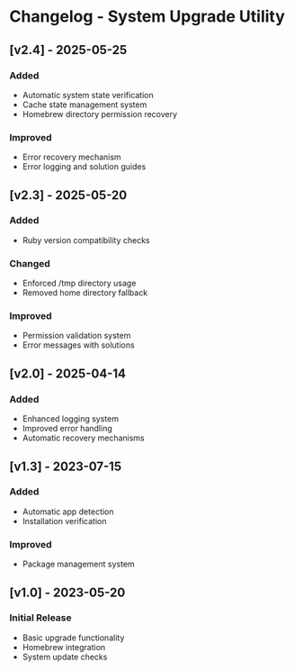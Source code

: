 # Changelog - System Upgrade Utility

## [v2.4] - 2025-05-25

### Added

- Automatic system state verification
- Cache state management system
- Homebrew directory permission recovery

### Improved

- Error recovery mechanism
- Error logging and solution guides

## [v2.3] - 2025-05-20

### Added

- Ruby version compatibility checks

### Changed

- Enforced /tmp directory usage
- Removed home directory fallback

### Improved

- Permission validation system
- Error messages with solutions

## [v2.0] - 2025-04-14

### Added

- Enhanced logging system
- Improved error handling
- Automatic recovery mechanisms

## [v1.3] - 2023-07-15

### Added

- Automatic app detection
- Installation verification

### Improved

- Package management system

## [v1.0] - 2023-05-20

### Initial Release

- Basic upgrade functionality
- Homebrew integration
- System update checks
